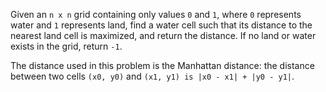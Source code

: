 Given an `n x n` grid containing only values `0` and `1`, where `0` represents water and `1` represents land, find a water cell such that its distance to the nearest land cell is maximized, and return the distance. If no land or water exists in the grid, return `-1`.

The distance used in this problem is the Manhattan distance: the distance between two cells `(x0, y0)` and `(x1, y1) is |x0 - x1| + |y0 - y1|`.
